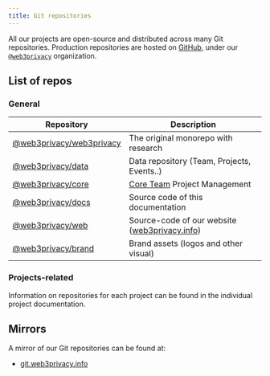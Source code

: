 ```yaml
---
title: Git repositories
---
```


All our projects are open-source and distributed across many Git repositories. Production repositories are hosted on [GitHub](https://github.com), under our [`@web3privacy`](https://github.com/web3privacy) organization.

## List of repos

### General

| Repository | Description |
| --- | --- |
| [@web3privacy/web3privacy](https://github.com/web3privacy/web3privacy) | The original monorepo with research |
| [@web3privacy/data](https://github.com/web3privacy/data) | Data repository (Team, Projects, Events..) |
| [@web3privacy/core](https://github.com/web3privacy/core) | [Core Team](/core-team) Project Management |
| [@web3privacy/docs](https://github.com/web3privacy/docs) | Source code of this documentation |
| [@web3privacy/web](https://github.com/web3privacy/web) | Source-code of our website ([web3privacy.info](https://web3privacy.info)) |
| [@web3privacy/brand](https://github.com/web3privacy/brand) | Brand assets (logos and other visual) |

### Projects-related

Information on repositories for each project can be found in the individual project documentation.

## Mirrors

A mirror of our Git repositories can be found at:
* [git.web3privacy.info](https://git.web3privacy.info)
